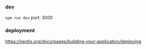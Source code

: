 ### dev
`npm run dev`
port: 3000

### deployment
https://nextjs.org/docs/pages/building-your-application/deploying